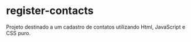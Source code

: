 # register-contacts
Projeto destinado a um cadastro de contatos utilizando Html, JavaScript e CSS puro.
